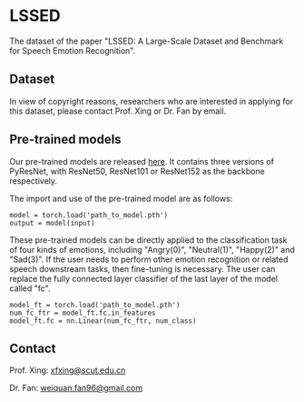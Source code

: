 # LSSED
The dataset of the paper "LSSED: A Large-Scale Dataset and Benchmark for Speech Emotion Recognition".

## Dataset
In view of copyright reasons, researchers who are interested in applying for this dataset, please contact Prof. Xing or Dr. Fan by email.

## Pre-trained models
Our pre-trained models are released [here](https://onedrive.live.com/?authkey=%21ACsmcyDUBU%5FJqOQ&id=B2C03030A7C7F63F%211204&cid=B2C03030A7C7F63F). It contains three versions of PyResNet, with ResNet50, ResNet101 or ResNet152 as the backbone respectively.

The import and use of the pre-trained model are as follows:
```
model = torch.load('path_to_model.pth')
output = model(input)
```
These pre-trained models can be directly applied to the classification task of four kinds of emotions, including "Angry(0)", "Neutral(1)", "Happy(2)" and "Sad(3)".
If the user needs to perform other emotion recognition or related speech downstream tasks, then fine-tuning is necessary.
The user can replace the fully connected layer classifier of the last layer of the model called "fc".
```
model_ft = torch.load('path_to_model.pth')
num_fc_ftr = model_ft.fc.in_features
model_ft.fc = nn.Linear(num_fc_ftr, num_class)
```

## Contact
Prof. Xing: xfxing@scut.edu.cn

Dr. Fan: weiquan.fan96@gmail.com
